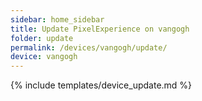 ```yaml
---
sidebar: home_sidebar
title: Update PixelExperience on vangogh
folder: update
permalink: /devices/vangogh/update/
device: vangogh
---
```

{% include templates/device_update.md %}

